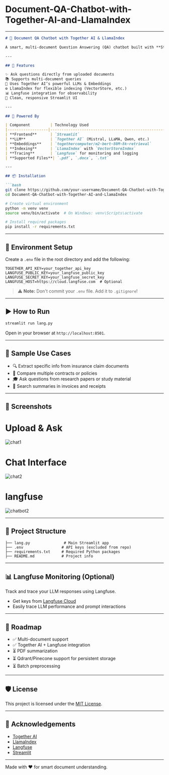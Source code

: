 # Document-QA-Chatbot-with-Together-AI-and-LlamaIndex
---

````markdown
# 🤖 Document QA Chatbot with Together AI & LlamaIndex

A smart, multi-document Question Answering (QA) chatbot built with **Streamlit**, **Together AI**, and **LlamaIndex**. Upload your PDFs, DOCX, or TXT files and instantly ask questions in natural language. Ideal for insurance agents, legal professionals, students, and knowledge workers.

---

## 🚀 Features

✨ Ask questions directly from uploaded documents  
📚 Supports multi-document queries  
🧠 Uses Together AI’s powerful LLMs & Embeddings  
⚙️ LlamaIndex for flexible indexing (VectorStore, etc.)  
📊 Langfuse integration for observability  
🎨 Clean, responsive Streamlit UI  

---

## 🧠 Powered By

| Component         | Technology Used                                  |
|------------------|---------------------------------------------------|
| **Frontend**      | `Streamlit`                                       |
| **LLM**           | `Together AI` (Mistral, LLaMA, Qwen, etc.)        |
| **Embeddings**    | `togethercomputer/m2-bert-80M-8k-retrieval`       |
| **Indexing**      | `LlamaIndex` with `VectorStoreIndex`             |
| **Tracing**       | `Langfuse` for monitoring and logging             |
| **Supported Files**| `.pdf`, `.docx`, `.txt`                          |

---

## 📦 Installation

```bash
git clone https://github.com/your-username/Document-QA-Chatbot-with-Together-AI-and-LlamaIndex.git
cd Document-QA-Chatbot-with-Together-AI-and-LlamaIndex

# Create virtual environment
python -m venv venv
source venv/bin/activate  # On Windows: venv\Scripts\activate

# Install required packages
pip install -r requirements.txt
````

---

## 🔐 Environment Setup

Create a `.env` file in the root directory and add the following:

```env
TOGETHER_API_KEY=your_together_api_key
LANGFUSE_PUBLIC_KEY=your_langfuse_public_key
LANGFUSE_SECRET_KEY=your_langfuse_secret_key
LANGFUSE_HOST=https://cloud.langfuse.com  # Optional
```

> ⚠️ **Note:** Don't commit your `.env` file. Add it to `.gitignore`!

---

## ▶️ How to Run

```bash
streamlit run lang.py
```

Open in your browser at `http://localhost:8501`.

---

## 🧪 Sample Use Cases

* 🔍 Extract specific info from insurance claim documents
* 📑 Compare multiple contracts or policies
* 🎓 Ask questions from research papers or study material
* 🧾 Search summaries in invoices and receipts

---

## 📸 Screenshots

# Upload & Ask                                                         
![chat1](https://github.com/user-attachments/assets/c3e288b4-9d76-442f-92a5-0bcaf528b936)

# Chat Interface 

![chat2](https://github.com/user-attachments/assets/48056729-3963-485e-920c-c29c24f081dd)

# langfuse 

![chatbot2](https://github.com/user-attachments/assets/b64a917b-7763-4124-9c1f-2a7ac4c6fb4b)

---

## 📁 Project Structure

```
├── lang.py               # Main Streamlit app
├── .env                 # API keys (excluded from repo)
├── requirements.txt     # Required Python packages
├── README.md            # Project info
```

---

## 📊 Langfuse Monitoring (Optional)

Track and trace your LLM responses using Langfuse.

* Get keys from [Langfuse Cloud](https://cloud.langfuse.com/)
* Easily trace LLM performance and prompt interactions

---

## 📌 Roadmap

* ✅ Multi-document support
* ✅ Together AI + Langfuse integration
* ⏳ PDF summarization
* ⏳ Qdrant/Pinecone support for persistent storage
* ⏳ Batch preprocessing

---

## 🛡 License

This project is licensed under the [MIT License](LICENSE).

---

## 🙌 Acknowledgements

* [Together AI](https://www.together.ai/)
* [LlamaIndex](https://www.llamaindex.ai/)
* [Langfuse](https://www.langfuse.com/)
* [Streamlit](https://streamlit.io/)

---

Made with ❤️ for smart document understanding.

```

